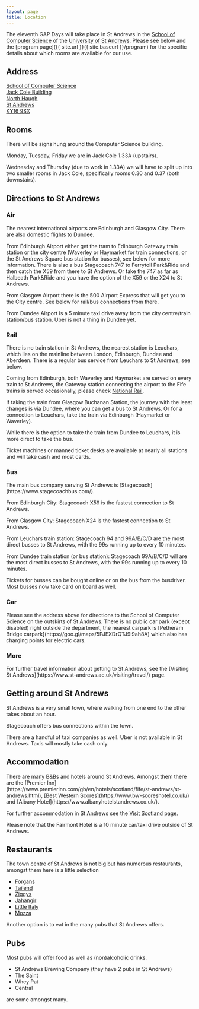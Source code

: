 ```yaml
---
layout: page
title: Location
---
```

The eleventh GAP Days will take place in St Andrews in the [School of Computer Science](https://www.cs.st-andrews.ac.uk/) of the [University of St Andrews](https://www.st-andrews.ac.uk/).
Please see below and the [program page]({{ site.url }}{{ site.baseurl }}/program) for the specific details about which rooms are available for our use.

<h2>Address</h2>
<a href="https://goo.gl/maps/S7oBaf8uLbUFWMn79">
School of Computer Science <br/>
Jack Cole Building <br/>
North Haugh <br/>
St Andrews <br/>
KY16 9SX</a>

<h2>Rooms</h2>
There will be signs hung around the Computer Science building.

Monday, Tuesday, Friday we are in Jack Cole 1.33A (upstairs).

Wednesday and Thursday (due to work in 1.33A) we will have to split up into two smaller rooms in Jack Cole, specifically rooms 0.30 and 0.37 (both downstairs).

<h2>Directions to St Andrews</h2>
<h3>Air</h3>
The nearest international airports are Edinburgh and Glasgow City. There are also domestic flights to Dundee.

From Edinburgh Airport either get the tram to Edinburgh Gateway train station or the city centre (Waverley or Haymarket for train connections, or the St Andrews Square bus station for busses), see below for more information.
There is also a bus Stagecoach 747 to Ferrytoll Park&amp;Ride and then catch the X59 from there to St Andrews. Or take the 747 as far as Halbeath Park&amp;Ride and you have the option of the X59 or the X24 to St Andrews.

From Glasgow Airport there is the 500 Airport Express that will get you to the City centre. See below for rail/bus connections from there.

From Dundee Airport is a 5 minute taxi drive away from the city centre/train station/bus station. Uber is not a thing in Dundee yet.

<h3>Rail</h3>
There is no train station in St Andrews, the nearest station is Leuchars, which lies on the mainline between London, Edinburgh, Dundee and Aberdeen. There is a regular bus service from Leuchars to St Andrews, see below.

Coming from Edinburgh, both Waverley and Haymarket are served on every train to St Andrews, the Gateway station connecting the airport to the Fife trains is served occasionally, please check [National Rail](https://www.nationalrail.co.uk/).

If taking the train from Glasgow Buchanan Station, the journey with the least changes is via Dundee, where you can get a bus to St Andrews. Or for a connection to Leuchars, take the train via Edinburgh (Haymarket or Waverley).

While there is the option to take the train from Dundee to Leuchars, it is more direct to take the bus.

Ticket machines or manned ticket desks are available at nearly all stations and will take cash and most cards.

<h3>Bus</h3>
The main bus company serving St Andrews is [Stagecoach](https://www.stagecoachbus.com/).

From Edinburgh City: Stagecoach X59 is the fastest connection to St Andrews.

From Glasgow City: Stagecoach X24 is the fastest connection to St Andrews.

From Leuchars train station: Stagecoach 94 and 99A/B/C/D are the most direct busses to St Andrews, with the 99s running up to every 10 minutes.

From Dundee train station (or bus station): Stagecoach 99A/B/C/D will are the most direct busses to St Andrews, with the 99s running up to every 10 minutes.

Tickets for busses can be bought online or on the bus from the busdriver. Most busses now take card on board as well.

<h3>Car</h3>
Please see the address above for directions to the School of Computer Science on the outskirts of St Andrews.
There is no public car park (except disabled) right outside the department, the nearest carpark is [Petheram Bridge carpark](https://goo.gl/maps/5PJEXDrQTJ9i9ah8A) which also has charging points for electric cars.

<h3>More</h3>
For further travel information about getting to St Andrews, see the [Visiting St Andrews](https://www.st-andrews.ac.uk/visiting/travel/) page.


<h2>Getting around St Andrews</h2>
St Andrews is a very small town, where walking from one end to the other takes about an hour. 

Stagecoach offers bus connections within the town.

There are a handful of taxi companies as well. Uber is not available in St Andrews. Taxis will mostly take cash only.

<h2>Accommodation</h2>
There are many B&amp;Bs and hotels around St Andrews. Amongst them there are the [Premier Inn](https://www.premierinn.com/gb/en/hotels/scotland/fife/st-andrews/st-andrews.html), [Best Western Scores](https://www.bw-scoreshotel.co.uk/) and [Albany Hotel](https://www.albanyhotelstandrews.co.uk/).

For further accommodation in St Andrews see the [Visit Scotland](https://www.visitscotland.com/destinations-maps/st-andrews/accommodation/) page.

Please note that the Fairmont Hotel is a 10 minute car/taxi drive outside of St Andrews.

<h2>Restaurants</h2>
The town centre of St Andrews is not big but has numerous restaurants, amongst them here is a little selection

* [Forgans](https://www.forgans.co.uk/st-andrews/)
* [Tailend](https://www.thetailend.co.uk/)
* [Ziggys](http://www.ziggysrestaurant.co.uk/)
* [Jahangir](https://jahangirstandrews.co.uk/)
* [Little Italy](https://littleitaly.cc/)
* [Mozza](https://www.mozza.it/)

Another option is to eat in the many pubs that St Andrews offers.

<h2>Pubs</h2>
Most pubs will offer food as well as (non)alcoholic drinks.

* St Andrews Brewing Company (they have 2 pubs in St Andrews)
* The Saint
* Whey Pat
* Central

are some amongst many.
